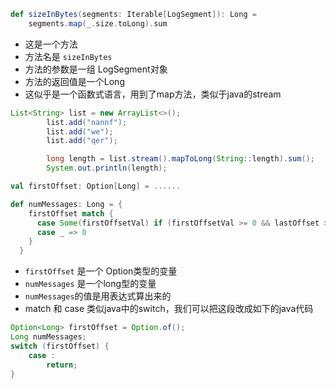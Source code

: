 ```scala
def sizeInBytes(segments: Iterable[LogSegment]): Long =
    segments.map(_.size.toLong).sum
```

- 这是一个方法
- 方法名是 `sizeInBytes`
- 方法的参数是一组 LogSegment对象
- 方法的返回值是一个Long
- 这似乎是一个函数式语言，用到了map方法，类似于java的stream

```java
List<String> list = new ArrayList<>();
        list.add("nannf");
        list.add("we");
        list.add("qer");

        long length = list.stream().mapToLong(String::length).sum();
        System.out.println(length);
```



```scala
val firstOffset: Option[Long] = ......

def numMessages: Long = {
    firstOffset match {
      case Some(firstOffsetVal) if (firstOffsetVal >= 0 && lastOffset >= 0) => (lastOffset - firstOffsetVal + 1)
      case _ => 0
    }
  }
```

- `firstOffset` 是一个 Option<Long>类型的变量
- `numMessages` 是一个long型的变量
- `numMessages`的值是用表达式算出来的
- match 和 case 类似java中的switch，我们可以把这段改成如下的java代码

```java
Option<Long> firstOffset = Option.of();
Long numMessages;
switch (firstOffset) {
    case :
        return;
}
```

